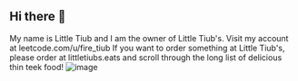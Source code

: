 ## Hi there 👋

My name is Little Tiub and I am the owner of Little Tiub's. Visit my account at leetcode.com/u/fire_tiub
If you want to order something at Little Tiub's, please order at littletiubs.eats and scroll through the long list of delicious thin teek food!
![image](https://github.com/user-attachments/assets/da4a890d-a659-4663-85d8-76fb2eeda0bf)
